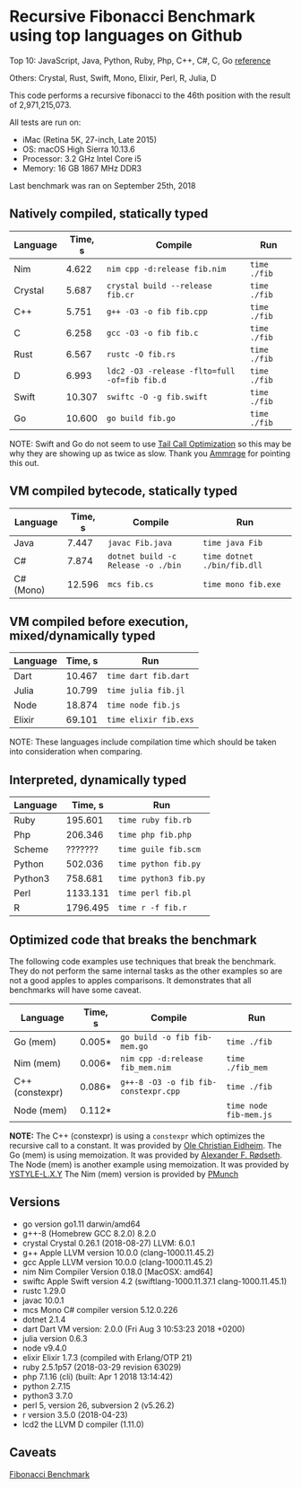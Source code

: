 # Recursive Fibonacci Benchmark using top languages on Github

Top 10: JavaScript, Java, Python, Ruby, Php, C++, C#, C, Go [reference](http://www.techworm.net/2016/09/top-10-popular-programming-languages-github.html)

Others: Crystal, Rust, Swift, Mono, Elixir, Perl, R, Julia, D

This code performs a recursive fibonacci to the 46th position with the result of 2,971,215,073.

All tests are run on:
 - iMac (Retina 5K, 27-inch, Late 2015)
 - OS: macOS High Sierra 10.13.6
 - Processor: 3.2 GHz Intel Core i5
 - Memory: 16 GB 1867 MHz DDR3

Last benchmark was ran on September 25th, 2018

## Natively compiled, statically typed

| Language | Time, s | Compile                                      | Run          |
|----------|---------|----------------------------------------------|--------------|
| Nim      |  4.622  | `nim cpp -d:release fib.nim`                 | `time ./fib` |
| Crystal  |  5.687  | `crystal build --release fib.cr`             | `time ./fib` |
| C++      |  5.751  | `g++ -O3 -o fib fib.cpp`                     | `time ./fib` |
| C        |  6.258  | `gcc -O3 -o fib fib.c`                       | `time ./fib` |
| Rust     |  6.567  | `rustc -O fib.rs`                            | `time ./fib` |
| D        |  6.993  | `ldc2 -O3 -release -flto=full -of=fib fib.d` | `time ./fib` |
| Swift    | 10.307  | `swiftc -O -g fib.swift`                     | `time ./fib` |
| Go       | 10.600  | `go build fib.go`                            | `time ./fib` |

NOTE: Swift and Go do not seem to use [Tail Call Optimization](https://en.wikipedia.org/wiki/Tail_call) so this may be why they are showing up as twice as slow.
Thank you [Ammrage](https://github.com/AmmRage) for pointing this out.

## VM compiled bytecode, statically typed

| Language  | Time, s | Compile                            | Run                         |
|-----------|---------|------------------------------------|-----------------------------|
| Java      |  7.447  | `javac Fib.java`                   | `time java Fib`             |
| C#        |  7.874  | `dotnet build -c Release -o ./bin` | `time dotnet ./bin/fib.dll` |
| C# (Mono) | 12.596  | `mcs fib.cs`                       | `time mono fib.exe`         |

## VM compiled before execution, mixed/dynamically typed

| Language | Time, s  | Run                  |
|----------|----------|----------------------|
| Dart     | 10.467   | `time dart fib.dart` |
| Julia    | 10.799   | `time julia fib.jl`  |
| Node     | 18.874   | `time node fib.js`   |
| Elixir   | 69.101   | `time elixir fib.exs`|

NOTE: These languages include compilation time which should be taken into consideration when comparing.

## Interpreted, dynamically typed

| Language | Time, s  | Run                   |
|----------|----------|-----------------------|
| Ruby     |  195.601 | `time ruby fib.rb`    |
| Php      |  206.346 | `time php fib.php`    |
| Scheme   |  ??????? | `time guile fib.scm`  |
| Python   |  502.036 | `time python fib.py`  |
| Python3  |  758.681 | `time python3 fib.py` |
| Perl     | 1133.131 | `time perl fib.pl`    |
| R        | 1796.495 | `time r -f fib.r`     |

## Optimized code that breaks the benchmark

The following code examples use techniques that break the benchmark. They do not perform the same internal tasks as the other examples
so are not a good apples to apples comparisons. It demonstrates that all benchmarks will have some caveat.

| Language        | Time, s  | Compile                              | Run                    |
|-----------------|----------|--------------------------------------|------------------------|
| Go (mem)        |  0.005*  | `go build -o fib fib-mem.go`         | `time ./fib`           |
| Nim (mem)       |  0.006*  | `nim cpp -d:release fib_mem.nim`     | `time ./fib_mem`       |
| C++ (constexpr) |  0.086*  | `g++-8 -O3 -o fib fib-constexpr.cpp` | `time ./fib`           |
| Node (mem)      |  0.112*  |                                      | `time node fib-mem.js` |

**NOTE:**
The C++ (constexpr) is using a `constexpr` which optimizes the recursive call to a constant. It was provided by [Ole Christian Eidheim](https://gitlab.com/eidheim).
The Go (mem) is using memoization.  It was provided by [Alexander F. Rødseth](https://github.com/xyproto).
The Node (mem) is another example using memoization.  It was provided by [YSTYLE-L.X.Y](https://github.com/ystyle)
The Nim (mem) version is provided by [PMunch](https://github.com/PMunch)

## Versions

- go version go1.11 darwin/amd64
- g++-8 (Homebrew GCC 8.2.0) 8.2.0
- crystal Crystal 0.26.1 (2018-08-27) LLVM: 6.0.1
- g++ Apple LLVM version 10.0.0 (clang-1000.11.45.2)
- gcc Apple LLVM version 10.0.0 (clang-1000.11.45.2)
- nim Nim Compiler Version 0.18.0 [MacOSX: amd64]
- swiftc Apple Swift version 4.2 (swiftlang-1000.11.37.1 clang-1000.11.45.1)
- rustc 1.29.0
- javac 10.0.1
- mcs Mono C# compiler version 5.12.0.226
- dotnet 2.1.4
- dart Dart VM version: 2.0.0 (Fri Aug 3 10:53:23 2018 +0200)
- julia version 0.6.3
- node v9.4.0
- elixir Elixir 1.7.3 (compiled with Erlang/OTP 21)
- ruby 2.5.1p57 (2018-03-29 revision 63029)
- php 7.1.16 (cli) (built: Apr  1 2018 13:14:42)
- python 2.7.15
- python3 3.7.0
- perl 5, version 26, subversion 2 (v5.26.2)
- r version 3.5.0 (2018-04-23)
- lcd2 the LLVM D compiler (1.11.0)

## Caveats

[Fibonacci Benchmark](https://crystal-lang.org/2016/07/15/fibonacci-benchmark.html)
